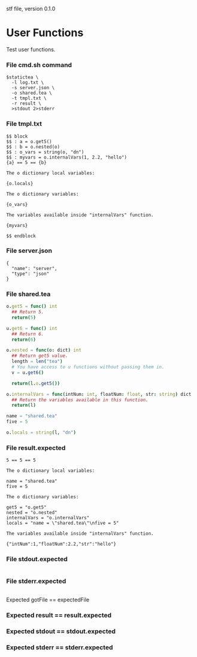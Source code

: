 stf file, version 0.1.0

# User Functions

Test user functions.

### File cmd.sh command

~~~
$statictea \
  -l log.txt \
  -s server.json \
  -o shared.tea \
  -t tmpl.txt \
  -r result \
  >stdout 2>stderr
~~~

### File tmpl.txt

~~~
$$ block
$$ : a = o.get5()
$$ : b = o.nested(o)
$$ : o_vars = string(o, "dn")
$$ : myvars = o.internalVars(1, 2.2, "hello")
{a} == 5 == {b}

The o dictionary local variables:

{o.locals}

The o dictionary variables:

{o_vars}

The variables available inside "internalVars" function.

{myvars}

$$ endblock
~~~

### File server.json

~~~
{
  "name": "server",
  "type": "json"
}
~~~

### File shared.tea

~~~ nim
o.get5 = func() int
  ## Return 5.
  return(5)

u.get6 = func() int
  ## Return 6.
  return(6)

o.nested = func(o: dict) int
  ## Return get5 value.
  length = len("tea")
  # You have access to u functions without passing them in.
  v = u.get6()

  return(l.o.get5())

o.internalVars = func(intNum: int, floatNum: float, str: string) dict
  ## Return the variables available in this function.
  return(l)

name = "shared.tea"
five = 5

o.locals = string(l, "dn")
~~~

### File result.expected

~~~
5 == 5 == 5

The o dictionary local variables:

name = "shared.tea"
five = 5

The o dictionary variables:

get5 = "o.get5"
nested = "o.nested"
internalVars = "o.internalVars"
locals = "name = \"shared.tea\"\nfive = 5"

The variables available inside "internalVars" function.

{"intNum":1,"floatNum":2.2,"str":"hello"}

~~~

### File stdout.expected

~~~
~~~

### File stderr.expected

~~~
~~~

Expected gotFile == expectedFile

### Expected result == result.expected
### Expected stdout == stdout.expected
### Expected stderr == stderr.expected
